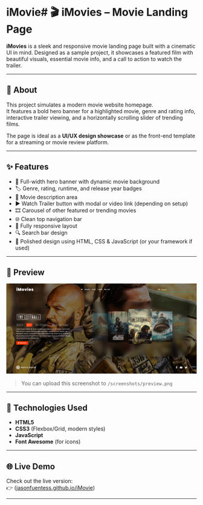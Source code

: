 # iMovie# 🎬 iMovies – Movie Landing Page

**iMovies** is a sleek and responsive movie landing page built with a cinematic UI in mind. Designed as a sample project, it showcases a featured film with beautiful visuals, essential movie info, and a call to action to watch the trailer.

---

## 📖 About

This project simulates a modern movie website homepage.  
It features a bold hero banner for a highlighted movie, genre and rating info, interactive trailer viewing, and a horizontally scrolling slider of trending films.

The page is ideal as a **UI/UX design showcase** or as the front-end template for a streaming or movie review platform.

---

## ✨ Features

- 🎥 Full-width hero banner with dynamic movie background
- 🏷️ Genre, rating, runtime, and release year badges
- 📜 Movie description area
- ▶️ Watch Trailer button with modal or video link (depending on setup)
- 🎞️ Carousel of other featured or trending movies
- 🌐 Clean top navigation bar
- 📱 Fully responsive layout
- 🔍 Search bar design
- 🎨 Polished design using HTML, CSS & JavaScript (or your framework if used)

---

## 📸 Preview

![iMovies Preview](./screenshots/preview.png)

> You can upload this screenshot to `/screenshots/preview.png`

---

## 🚀 Technologies Used

- **HTML5**
- **CSS3** (Flexbox/Grid, modern styles)
- **JavaScript** 
- **Font Awesome** (for icons)

---

## 🌐 Live Demo

Check out the live version:  
👉 ([jasonfuentess.github.io/iMovie](https://jasonfuentess.github.io/iMovie/))

---


